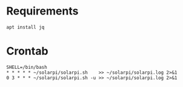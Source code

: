 # Requirements
    apt install jq

# Crontab
    SHELL=/bin/bash
    * * * * * ~/solarpi/solarpi.sh    >> ~/solarpi/solarpi.log 2>&1
    0 3 * * * ~/solarpi/solarpi.sh -u >> ~/solarpi/solarpi.log 2>&1
